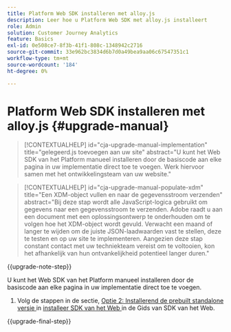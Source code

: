 ```yaml
---
title: Platform Web SDK installeren met alloy.js
description: Leer hoe u Platform Web SDK met alloy.js installeert
role: Admin
solution: Customer Journey Analytics
feature: Basics
exl-id: 0e508ce7-8f3b-41f1-808c-1348942c2716
source-git-commit: 33e962bc3834d6b7d0a49bea9aa06c67547351c1
workflow-type: tm+mt
source-wordcount: '184'
ht-degree: 0%

---
```


# Platform Web SDK installeren met alloy.js {#upgrade-manual}

<!-- markdownlint-disable MD034 -->

>[!CONTEXTUALHELP]
>id="cja-upgrade-manual-implementation"
>title="gelegeerd.js toevoegen aan uw site"
>abstract="U kunt het Web SDK van het Platform manueel installeren door de basiscode aan elke pagina in uw implementatie direct toe te voegen. Werk hiervoor samen met het ontwikkelingsteam van uw website."

<!-- markdownlint-enable MD034 -->

<!-- markdownlint-disable MD034 -->

>[!CONTEXTUALHELP]
>id="cja-upgrade-manual-populate-xdm"
>title="Een XDM-object vullen en naar de gegevensstroom verzenden"
>abstract="Bij deze stap wordt alle JavaScript-logica gebruikt om gegevens naar een gegevensstroom te verzenden. Adobe raadt u aan een document met een oplossingsontwerp te onderhouden om te volgen hoe het XDM-object wordt gevuld. Verwacht een maand of langer te wijden om de juiste JSON-laadwaarden vast te stellen, deze te testen en op uw site te implementeren. Aangezien deze stap constant contact met uw techniekteam vereist om te voltooien, kon het afhankelijk van hun ontvankelijkheid potentieel langer duren."

<!-- markdownlint-enable MD034 -->

{{upgrade-note-step}}

U kunt het Web SDK van het Platform manueel installeren door de basiscode aan elke pagina in uw implementatie direct toe te voegen.

1. Volg de stappen in de sectie, [ Optie 2: Installerend de prebuilt standalone versie ](https://experienceleague.adobe.com/nl/docs/experience-platform/edge/fundamentals/installing-the-sdk#option-2-installing-the-prebuilt-standalone-version) in [ installeer SDK van het Web ](https://experienceleague.adobe.com/nl/docs/experience-platform/edge/fundamentals/installing-the-sdk) in de Gids van SDK van het Web.

{{upgrade-final-step}}

